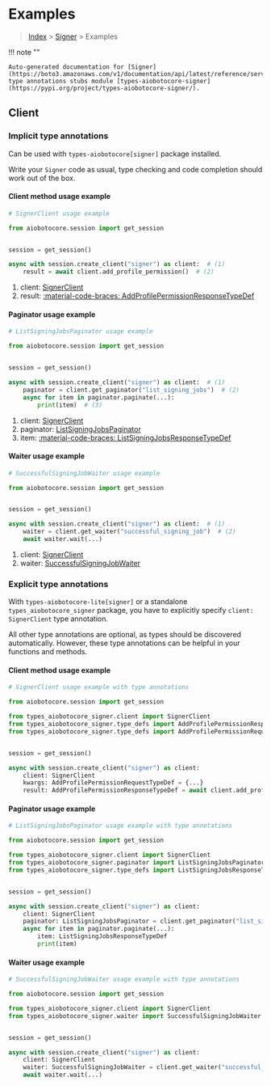# Examples

> [Index](../README.md) > [Signer](./README.md) > Examples

!!! note ""

    Auto-generated documentation for [Signer](https://boto3.amazonaws.com/v1/documentation/api/latest/reference/services/signer.html#signer)
    type annotations stubs module [types-aiobotocore-signer](https://pypi.org/project/types-aiobotocore-signer/).

## Client

### Implicit type annotations

Can be used with `types-aiobotocore[signer]` package installed.

Write your `Signer` code as usual,
type checking and code completion should work out of the box.



#### Client method usage example

```python
# SignerClient usage example

from aiobotocore.session import get_session


session = get_session()

async with session.create_client("signer") as client:  # (1)
    result = await client.add_profile_permission()  # (2)
```

1. client: [SignerClient](./client.md)
2. result: [:material-code-braces: AddProfilePermissionResponseTypeDef](./type_defs.md#addprofilepermissionresponsetypedef)



#### Paginator usage example

```python
# ListSigningJobsPaginator usage example

from aiobotocore.session import get_session


session = get_session()

async with session.create_client("signer") as client:  # (1)
    paginator = client.get_paginator("list_signing_jobs")  # (2)
    async for item in paginator.paginate(...):
        print(item)  # (3)
```

1. client: [SignerClient](./client.md)
2. paginator: [ListSigningJobsPaginator](./paginators.md#listsigningjobspaginator)
3. item: [:material-code-braces: ListSigningJobsResponseTypeDef](./type_defs.md#listsigningjobsresponsetypedef)



#### Waiter usage example

```python
# SuccessfulSigningJobWaiter usage example

from aiobotocore.session import get_session


session = get_session()

async with session.create_client("signer") as client:  # (1)
    waiter = client.get_waiter("successful_signing_job")  # (2)
    await waiter.wait(...)
```

1. client: [SignerClient](./client.md)
2. waiter: [SuccessfulSigningJobWaiter](./waiters.md#successfulsigningjobwaiter)


### Explicit type annotations

With `types-aiobotocore-lite[signer]`
or a standalone `types_aiobotocore_signer` package, you have to explicitly specify
`client: SignerClient` type annotation.

All other type annotations are optional, as types should be discovered automatically.
However, these type annotations can be helpful in your functions and methods.


#### Client method usage example

```python
# SignerClient usage example with type annotations

from aiobotocore.session import get_session

from types_aiobotocore_signer.client import SignerClient
from types_aiobotocore_signer.type_defs import AddProfilePermissionResponseTypeDef
from types_aiobotocore_signer.type_defs import AddProfilePermissionRequestTypeDef


session = get_session()

async with session.create_client("signer") as client:
    client: SignerClient
    kwargs: AddProfilePermissionRequestTypeDef = {...}
    result: AddProfilePermissionResponseTypeDef = await client.add_profile_permission(**kwargs)
```



#### Paginator usage example

```python
# ListSigningJobsPaginator usage example with type annotations

from aiobotocore.session import get_session

from types_aiobotocore_signer.client import SignerClient
from types_aiobotocore_signer.paginator import ListSigningJobsPaginator
from types_aiobotocore_signer.type_defs import ListSigningJobsResponseTypeDef


session = get_session()

async with session.create_client("signer") as client:
    client: SignerClient
    paginator: ListSigningJobsPaginator = client.get_paginator("list_signing_jobs")
    async for item in paginator.paginate(...):
        item: ListSigningJobsResponseTypeDef
        print(item)
```



#### Waiter usage example

```python
# SuccessfulSigningJobWaiter usage example with type annotations

from aiobotocore.session import get_session

from types_aiobotocore_signer.client import SignerClient
from types_aiobotocore_signer.waiter import SuccessfulSigningJobWaiter


session = get_session()

async with session.create_client("signer") as client:
    client: SignerClient
    waiter: SuccessfulSigningJobWaiter = client.get_waiter("successful_signing_job")
    await waiter.wait(...)
```
